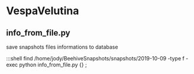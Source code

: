 # VespaVelutina

## info_from_file.py
save snapshots files informations to database

:::shell
find /home/jody/BeehiveSnapshots/snapshots/2019-10-09 -type f -exec  python info_from_file.py {} \;


